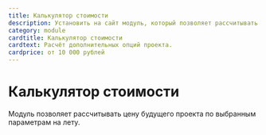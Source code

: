 ```yaml
---
title: Калькулятор стоимости
description: Установить на сайт модуль, который позволяет рассчитывать цену будущего проекта по выбранным параметрам на лету. 
category: module
cardtitle: Калькулятор стоимости
cardtext: Расчёт дополнительных опций проекта. 
cardprice: от 10 000 рублей
---
```

# Калькулятор стоимости

Модуль позволяет рассчитывать цену будущего проекта по выбранным параметрам на лету. 